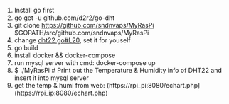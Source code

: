 1. Install go first
2. go get -u github.com/d2r2/go-dht
3. git clone https://github.com/sndnvaps/MyRasPi  $GOPATH/src/github.com/sndnvaps/MyRasPi
4. change [dht22.go#L20](dht22.go#L20), set it for youself
5. go build
6. install docker && docker-compose
7. run mysql server with cmd: docker-compose up 
8. $ ./MyRasPi # Print out the Temperature & Humidity info of DHT22 and insert it into mysql server
9. get the temp & humi from web: (https://rpi_pi:8080/echart.php](https://rpi_ip:8080/echart.php)
